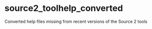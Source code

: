 # source2_toolhelp_converted
Converted help files missing from recent versions of the Source 2 tools
